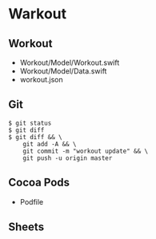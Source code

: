 # Warkout


## Workout
* Workout/Model/Workout.swift
* Workout/Model/Data.swift
* workout.json

## Git
    $ git status
    $ git diff
    $ git diff && \
        git add -A && \
        git commit -m "workout update" && \
        git push -u origin master

## Cocoa Pods
* Podfile

## Sheets


